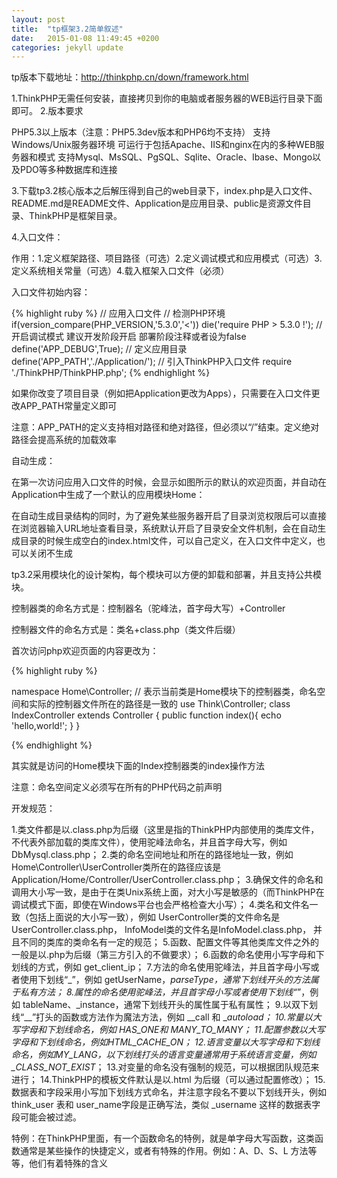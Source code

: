 ```yaml
---
layout: post
title:  "tp框架3.2简单叙述"
date:   2015-01-08 11:49:45 +0200
categories: jekyll update
---
```

   
tp版本下载地址：http://thinkphp.cn/down/framework.html

1.ThinkPHP无需任何安装，直接拷贝到你的电脑或者服务器的WEB运行目录下面即可。
2.版本要求

PHP5.3以上版本（注意：PHP5.3dev版本和PHP6均不支持）
支持Windows/Unix服务器环境
可运行于包括Apache、IIS和nginx在内的多种WEB服务器和模式
支持Mysql、MsSQL、PgSQL、Sqlite、Oracle、Ibase、Mongo以及PDO等多种数据库和连接

3.下载tp3.2核心版本之后解压得到自己的web目录下，index.php是入口文件、README.md是README文件、Application是应用目录、public是资源文件目录、ThinkPHP是框架目录。

4.入口文件：

作用：1.定义框架路径、项目路径（可选）2.定义调试模式和应用模式（可选）3.定义系统相关常量（可选）4.载入框架入口文件（必须）

入口文件初始内容：

{% highlight ruby %}
// 应用入口文件
// 检测PHP环境
if(version_compare(PHP_VERSION,'5.3.0','<'))  die('require PHP > 5.3.0 !');
// 开启调试模式 建议开发阶段开启 部署阶段注释或者设为false
define('APP_DEBUG',True);
// 定义应用目录
define('APP_PATH','./Application/');
// 引入ThinkPHP入口文件
require './ThinkPHP/ThinkPHP.php';
{% endhighlight %}

如果你改变了项目目录（例如把Application更改为Apps），只需要在入口文件更改APP_PATH常量定义即可

注意：APP_PATH的定义支持相对路径和绝对路径，但必须以“/”结束。定义绝对路径会提高系统的加载效率

自动生成：

在第一次访问应用入口文件的时候，会显示如图所示的默认的欢迎页面，并自动在Application中生成了一个默认的应用模块Home：

在自动生成目录结构的同时，为了避免某些服务器开启了目录浏览权限后可以直接在浏览器输入URL地址查看目录，系统默认开启了目录安全文件机制，会在自动生成目录的时候生成空白的index.html文件，可以自己定义，在入口文件中定义，也可以关闭不生成

tp3.2采用模块化的设计架构，每个模块可以方便的卸载和部署，并且支持公共模块。

控制器类的命名方式是：控制器名（驼峰法，首字母大写）+Controller

控制器文件的命名方式是：类名+class.php（类文件后缀）

首次访问php欢迎页面的内容更改为：

{% highlight ruby %}

namespace Home\Controller;  // 表示当前类是Home模块下的控制器类，命名空间和实际的控制器文件所在的路径是一致的
use Think\Controller;
class IndexController extends Controller {
    public function index(){
        echo 'hello,world!';
    }
}

{% endhighlight %}

其实就是访问的Home模块下面的Index控制器类的index操作方法

注意：命名空间定义必须写在所有的PHP代码之前声明

开发规范：

1.类文件都是以.class.php为后缀（这里是指的ThinkPHP内部使用的类库文件，不代表外部加载的类库文件），使用驼峰法命名，并且首字母大写，例如 DbMysql.class.php；
2.类的命名空间地址和所在的路径地址一致，例如 Home\Controller\UserController类所在的路径应该是Application/Home/Controller/UserController.class.php；
3.确保文件的命名和调用大小写一致，是由于在类Unix系统上面，对大小写是敏感的（而ThinkPHP在调试模式下面，即使在Windows平台也会严格检查大小写）；
4.类名和文件名一致（包括上面说的大小写一致），例如 UserController类的文件命名是UserController.class.php， InfoModel类的文件名是InfoModel.class.php， 并且不同的类库的类命名有一定的规范；
5.函数、配置文件等其他类库文件之外的一般是以.php为后缀（第三方引入的不做要求）；
6.函数的命名使用小写字母和下划线的方式，例如 get_client_ip；
7.方法的命名使用驼峰法，并且首字母小写或者使用下划线“_”，例如 getUserName，_parseType，通常下划线开头的方法属于私有方法；
8.属性的命名使用驼峰法，并且首字母小写或者使用下划线“_”，例如 tableName、_instance，通常下划线开头的属性属于私有属性；
9.以双下划线“__”打头的函数或方法作为魔法方法，例如 __call 和 __autoload；
10.常量以大写字母和下划线命名，例如 HAS_ONE和 MANY_TO_MANY；
11.配置参数以大写字母和下划线命名，例如HTML_CACHE_ON；
12.语言变量以大写字母和下划线命名，例如MY_LANG，以下划线打头的语言变量通常用于系统语言变量，例如_CLASS_NOT_EXIST_；
13.对变量的命名没有强制的规范，可以根据团队规范来进行；
14.ThinkPHP的模板文件默认是以.html 为后缀（可以通过配置修改）；
15.数据表和字段采用小写加下划线方式命名，并注意字段名不要以下划线开头，例如 think_user 表和 user_name字段是正确写法，类似 _username 这样的数据表字段可能会被过滤。


特例：在ThinkPHP里面，有一个函数命名的特例，就是单字母大写函数，这类函数通常是某些操作的快捷定义，或者有特殊的作用。例如：A、D、S、L 方法等等，他们有着特殊的含义

[jekyll-docs]: http://jekyllrb.com/docs/home
[jekyll-gh]:   https://github.com/jekyll/jekyll
[jekyll-talk]: https://talk.jekyllrb.com/
